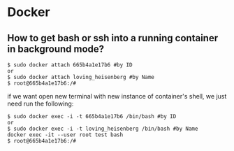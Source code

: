 # Docker
## How to get bash or ssh into a running container in background mode?
```
$ sudo docker attach 665b4a1e17b6 #by ID
or 
$ sudo docker attach loving_heisenberg #by Name
$ root@665b4a1e17b6:/# 
```
if we want open new terminal with new instance of container's shell, we just need run the following:
```
$ sudo docker exec -i -t 665b4a1e17b6 /bin/bash #by ID
or
$ sudo docker exec -i -t loving_heisenberg /bin/bash #by Name
docker exec -it --user root test bash
$ root@665b4a1e17b6:/#
```
